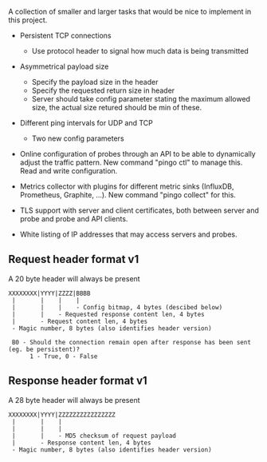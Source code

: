 A collection of smaller and larger tasks that would be nice to implement in this project.

* Persistent TCP connections
  - Use protocol header to signal how much data is being transmitted

* Asymmetrical payload size
  - Specify the payload size in the header
  - Specify the requested return size in header
  - Server should take config parameter stating the maximum allowed size, the actual size retured
    should be min of these.

* Different ping intervals for UDP and TCP
  - Two new config parameters

* Online configuration of probes through an API to be able to dynamically adjust the traffic pattern.
  New command "pingo ctl" to manage this. Read and write configuration.
  
* Metrics collector with plugins for different metric sinks (InfluxDB, Prometheus, Graphite, ...).
  New command "pingo collect" for this.
  
* TLS support with server and client certificates, both between server and probe and probe and API
  clients.
  
* White listing of IP addresses that may access servers and probes.

Request header format v1
------------------------
A 20 byte header will always be present 

```
XXXXXXXX|YYYY|ZZZZ|BBBB
 |       |    |    |
 |       |    |    - Config bitmap, 4 bytes (descibed below)
 |       |    - Requested response content len, 4 bytes
 |       - Request content len, 4 bytes
 - Magic number, 8 bytes (also identifies header version)
 
 B0 - Should the connection remain open after response has been sent (eg. be persistent)? 
      1 - True, 0 - False
 ```
 
Response header format v1
-------------------------
A 28 byte header will always be present
```
XXXXXXXX|YYYY|ZZZZZZZZZZZZZZZZ
 |       |    |
 |       |    |
 |       |    - MD5 checksum of request payload
 |       - Response content len, 4 bytes
 - Magic number, 8 bytes (also identifies header version)
```